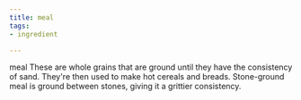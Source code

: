 ```yaml
---
title: meal
tags:
- ingredient

---
```

meal These are whole grains that are ground until they have the consistency of sand. They're then used to make hot cereals and breads. Stone-ground meal is ground between stones, giving it a grittier consistency.
